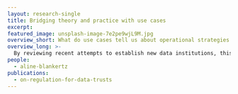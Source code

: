 ```yaml
---
layout: research-single
title: Bridging theory and practice with use cases
excerpt: 
featured_image: unsplash-image-7e2pe9wjL9M.jpg
overview_short: What do use cases tell us about operational strategies for data trusts?
overview_long: >-
  By reviewing recent attempts to establish new data institutions, this project will consider the technical, economic and legal issues that influence the operation of data trusts. Through four use cases, it will identify different strategies for operationalising data trusts and generate ideas to promote further development and practical implementations of the data trusts model. With data trusts remaining an active area of policy development in Germany, this work will feed into current policy debates about what frameworks can support the development of data trusts.
people:
  - aline-blankertz
publications:
  - on-regulation-for-data-trusts
---
```

